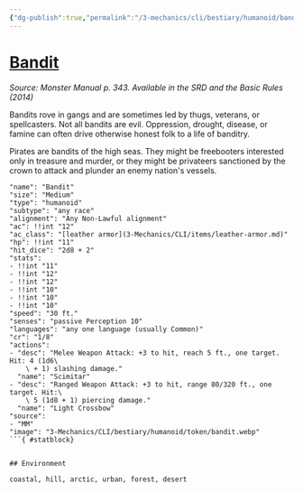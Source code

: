 ```yaml
---
{"dg-publish":true,"permalink":"/3-mechanics/cli/bestiary/humanoid/bandit/","tags":["ttrpg-cli/compendium/src/5e/mm","ttrpg-cli/monster/cr/1-8","ttrpg-cli/monster/environment/arctic","ttrpg-cli/monster/environment/coastal","ttrpg-cli/monster/environment/desert","ttrpg-cli/monster/environment/forest","ttrpg-cli/monster/environment/hill","ttrpg-cli/monster/environment/urban","ttrpg-cli/monster/size/medium","ttrpg-cli/monster/type/humanoid/any-race"],"noteIcon":""}
---
```


# [Bandit](3-Mechanics\CLI\bestiary\humanoid/bandit.md)
*Source: Monster Manual p. 343. Available in the <span title='Systems Reference Document (5.1)'>SRD</span> and the Basic Rules (2014)*  

Bandits rove in gangs and are sometimes led by thugs, veterans, or spellcasters. Not all bandits are evil. Oppression, drought, disease, or famine can often drive otherwise honest folk to a life of banditry.

Pirates are bandits of the high seas. They might be freebooters interested only in treasure and murder, or they might be privateers sanctioned by the crown to attack and plunder an enemy nation's vessels.

```statblock
"name": "Bandit"
"size": "Medium"
"type": "humanoid"
"subtype": "any race"
"alignment": "Any Non-Lawful alignment"
"ac": !!int "12"
"ac_class": "[leather armor](3-Mechanics/CLI/items/leather-armor.md)"
"hp": !!int "11"
"hit_dice": "2d8 + 2"
"stats":
- !!int "11"
- !!int "12"
- !!int "12"
- !!int "10"
- !!int "10"
- !!int "10"
"speed": "30 ft."
"senses": "passive Perception 10"
"languages": "any one language (usually Common)"
"cr": "1/8"
"actions":
- "desc": "Melee Weapon Attack: +3 to hit, reach 5 ft., one target. Hit: 4 (1d6\
    \ + 1) slashing damage."
  "name": "Scimitar"
- "desc": "Ranged Weapon Attack: +3 to hit, range 80/320 ft., one target. Hit:\
    \ 5 (1d8 + 1) piercing damage."
  "name": "Light Crossbow"
"source":
- "MM"
"image": "3-Mechanics/CLI/bestiary/humanoid/token/bandit.webp"
```{ #statblock}


## Environment

coastal, hill, arctic, urban, forest, desert